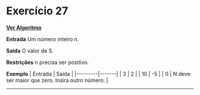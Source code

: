 # Exercício 27
[**Ver Algoritmo**](Algoritmo27.md)

**Entrada**
Um número inteiro n.

**Saída**
O valor de S.

**Restrições**
n precisa ser positivo.

**Exemplo**
| Entrada | Saída |
|---------|-------|
| 3       | 2     |
| 10      | -5    |
| 0       | N deve ser maior que zero. Insira outro número: |

---
